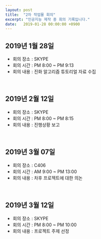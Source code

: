 ```yaml
---
layout: post
title:  "2차 작업물 회의"
excerpt: "인공지능 제작 중 회의 기록입니다."
date:   2019-01-28 00:00:00 +0900
---
```


## 2019년 1월 28일

- 회의 장소 : SKYPE
- 회의 시간 : PM 8:00 ~ PM 9:13
- 회의 내용 : 진화 알고리즘 튜토리얼 자료 수집

<br/>

## 2019년 2월 12일

- 회의 장소 : SKYPE
- 회의 시간 : PM 8:00 ~ PM 8:15
- 회의 내용 : 진행상황 보고

<br/>

## 2019년 3월 07일

- 회의 장소 : C406
- 회의 시간 : AM 9:00 ~ PM 13:00
- 회의 내용 : 차후 프로젝트에 대한 의논

<br/>

## 2019년 3월 12일

- 회의 장소 : SKYPE
- 회의 시간 : PM 8:00 ~ PM 10:00
- 회의 내용 : 프로젝트 주제 선정